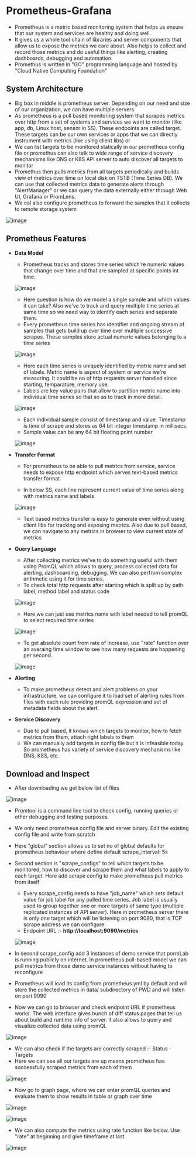 # Prometheus-Grafana

- Prometheus is a metric based monitoring system that helps us ensure that our system and services are healthy and doing well.
- It gives us a whole tool chain of libraries and server components that allow us to expose the metrics we care about. Also helps to collect and record those metrics and do useful things like alerting, creating dashboards, debugging and automation.
- Promethus is written in "GO" programming language and hosted by "Cloud Native Computing Foundation"

System Architecture
-
- Big box in middle is prometheus server. Depending on our need and size of our organization, we can have multiple servers.
- As prometheus is a pull based monitoring system that scrapes metrics over http from a set of systems and services we want to monitor (like app, db, Linux host, sensor in SS). These endpoints are called target. These targets can be our own services or apps that we can directly instrument with metrics (like using client libs) or
- We can list targets to be monitored statically in our prometheus config file or promethus can also talk to wide range of service discovery mechanisms like DNS or K8S API server to auto discover all targets to monitor
- Promethus then pulls metrics from all targets periodically and builds view of metrics over time on local disk on TSTB (Time Series DB). We can use that collected metrics data to generate alerts through "AlertManager" or we can query the data externally either through Web UI, Grafana or PromLens.
- We cal also configure prometheus to forward the samples that it collects to remote storage system

![image](https://github.com/user-attachments/assets/2fe1e645-9d35-47f9-80bd-ebacab70efbf)

Prometheus Features
-
- **Data Model**
  - Prometheus tracks and stores time series which're numeric values that change over time and that are sampled at specific points int time.

  ![image](https://github.com/user-attachments/assets/6476251f-be93-4428-90f1-cb02951d30c0)

  - Here question is how do we model a single sample and which values it can take? Also we've to track and query multiple time series at same time so we need way to identify each series and separate them.
  - Every prometheus time series has identifier and ongoing stream of samples that gets build up over time over multiple successive scrapes. Those samples store actual numeric values belonging to a time series
 
  ![image](https://github.com/user-attachments/assets/e9a2a95a-95c3-49e1-a4ad-b5f372ea2817)
  
  - Here each time series is uniquely identified by metric name and set of labels. Metric name is aspect of system or service we're measuring. It could be no of http requests server handled since starting, temparature, memory use.
  - Labels are key value pairs that allow to partition metric name into individual time series so that so as to track in more detail.

  ![image](https://github.com/user-attachments/assets/e976459a-555c-412b-a5f0-988bf6994ccd)

  - Each individual sample consist of timestamp and value. Timestamp is time of scrape and stores as 64 bit integer timestamp in millisecs.
  - Sample value can be any 64 bit floating point number

  ![image](https://github.com/user-attachments/assets/eeefc5bc-3120-4f40-ba2d-e7e355cee9f8)


- **Transfer Format**
  - For prometheus to be able to pull metrics from service, service needs to expose http endpoint which serves text-based metrics transfer format

  - In below SS, each line represent current value of time series along with metrics name and labels
    
  ![image](https://github.com/user-attachments/assets/2ca751c3-629a-40ec-abd5-cc0a625046f2)

  - Text based metrics transfer is easy to generate even without using client libs for tracking and exposing metrics. Also due to pull based, we can navigate to any metrics in browser to view current state of metrics
 
- **Query Language**
  - After collecting metrics we've to do something useful with them using PromQL which allows to query, process collected data for alerting, dashboarding, debugging. We can also perfrom complex arithmetic using it for time series.
  - To check total http requests after starting which is split up by path label, method label and status code

  ![image](https://github.com/user-attachments/assets/4cfe02fd-1c80-466f-bd65-ead3b1bc2e86)

  - Here we can just use metrics name with label needed to tell promQL to select required time series
 
  ![image](https://github.com/user-attachments/assets/658d9279-ce64-4103-a36a-54c68f5aa1bd)

  - To get absolute count from rate of increase, use "rate" function over an averaing time window to see how many requests are happening per second.
 
  ![image](https://github.com/user-attachments/assets/486ae3ff-07e8-4b50-ac23-5cc783d33423)

- **Alerting**
  - To make prometheus detect and alert problems on your infrastructure, we can configure it to load set of alerting rules from files with each rule providing promQL expression and set of metadata fields about the alert.
 
- **Service Discovery**
  - Due to pull based, it knows which targets to monitor, how to fetch metrics from them, attach right labels to them
  - We can manually add targets in config file but it is infeasible today. So prometheus has variety of service discovery mechanisms like DNS, K8S, etc. 


Download and Inspect 
-
- After downloading we get below list of files

![image](https://github.com/user-attachments/assets/500c07b8-e660-47d5-8a91-32ae964ed5f4)

- Promtool is a command line tool to check config, running queries or other debugging and testing purposes.
- We only need prometheus config file and server binary. Edit the existing config file and write from scratch
- Here "global" section allows us to set no of global defaults for prometheus behaviour where define default scrape_interval: 5s
- Second section is "scrape_configs" to tell which targets to be monitored, how to discover and scrape them and what labels to apply to each target. Here add scrape config to make prometheus pull metrics from itself
  - Every scrape_config needs to have "job_name"  which sets default value for job label for any pulled time series. Job label is usually used to group together one or more targets of same type (multiple replicated instances of API server). Here in prometheus server there is only one target which will be listening on port 9090, that is TCP scrape address we can configure
  - Endpoint URL :- **http://localhost:9090/metrics**
 
  ![image](https://github.com/user-attachments/assets/f4b11bd2-bf8b-42d7-a358-286e10694648)

- In second scrape_config add 3 instances of demo service that pormLab is running publicly on internet. In prometheus pull-based model we can pull metrics from those demo service instances without having to reconfigure
- Prometheus will load its config from prometheus.yml by default and will store the collected metrics in data/ subdirectory of PWD and will listen on port 9090
- Now we can go to browser and check endpoint URL if prometheus works. The web interface gives bunch of diff status pages that tell us about build and runtime info of server. It also allows to query and visualize collected data using promQL

![image](https://github.com/user-attachments/assets/0dc13c94-3bb5-4bfc-b985-b0ae94ce9433)

- We can also check if the targets are correctly scraped :- Status - Targets
- Here we can see all our targets are up means prometheus has successfully scraped metrics from each of them

![image](https://github.com/user-attachments/assets/ef00e921-19b4-42aa-95fa-82f2389973ea)

- Now go to graph page, where we can enter promQL queries and evaluate them to show results in table or graph over time

![image](https://github.com/user-attachments/assets/3227d5ce-f764-444d-a858-c54034cefa3d)

![image](https://github.com/user-attachments/assets/47a4dad7-b4b7-4db6-a87a-2652962d5601)

- We can also compute the metrics using rate function like below. Use "rate" at beginning and give timeframe at last

![image](https://github.com/user-attachments/assets/913ca0cc-5031-42cf-ae15-dc0720181d13)


